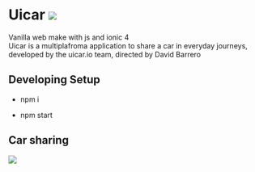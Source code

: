 
# Uicar   <img src="http://uicar.io/images/favicon.png">

Vanilla web make with js and ionic 4 <br>
Uicar is a multiplafroma application to share a car in everyday journeys, developed by the uicar.io team, directed by David Barrero



 
## Developing Setup 


* npm i 

* npm start 




## Car sharing


<img src="https://github.com/uicar/web/blob/master/images/cap.png?raw=true">


